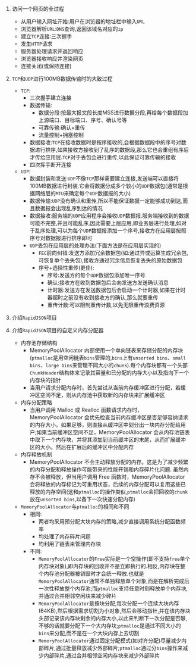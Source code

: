 1. 访问一个网页的全过程
    * 从用户输入网址开始:用户在浏览器的地址栏中输入`URL`
    * 浏览器解析`URL`:`DNS`查询,返回该域名对应的`ip`
    * 建立`TCP`连接:三次握手
    * 发生`HTTP`请求
    * 服务器处理请求并返回响应
    * 浏览器接收响应并渲染网页
    * 连接关闭(或保持连接)
2. `TCP`和`UDP`进行100MB数据传输时的大致过程
    * `TCP`:
        - 三次握手建立连接
        - 数据传输:
            * 数据分段:按最大报文段长度MSS进行数据分段,再给每个数据段加上源端口、目标端口、序号、确认号等
            * 可靠传输:确认+重传
            * 流量控制+拥塞控制
        - 数据接收:`TCP`在接收数据时是按序接收的,会根据数据段中的序号对数据进行排序,如果接收方接收到了乱序的数据段,那么它也会重组有序后才传给应用层.`TCP`对于丢包会进行重传,以此保证可靠传输的接收
        - 四次挥手断开连接
    * `UDP`:
        - 数据封装和发送:`UDP`不像`TCP`那样需要建立连接,发送端可以直接将100MB数据进行封装.它会将数据分成多个较小的`UDP`数据包(通常是根据网络层的`MTU`来确定每个`UDP`数据报的大小)
        - 数据传输:`UDP`没有确认和重传,所以不能保证数据一定能够成功到达,而且数据报会出现乱序到达的情况
        - 数据接收:服务端的`UDP`应用程序会接收`UDP`数据报.服务端接收到的数据可能不完整,并且可能乱序,因此需要上层应用,即业务层进行处理,如对于乱序处理,可以为每个`UDP`数据报添加一个序号,接收方在应用层按照序号对数据报进行排序即可  
        - `UDP`丢包在应用层的处理办法(下面方法是在应用层实现的)
            * `FEC`前向纠错:发送方添加冗余数据包(如:通过异或运算生成冗余包,可恢复单个丢失包),接收方通过冗余信息恢复丢失的原始数据包
            * 序号+选择性重传(更佳):
                - 序号:发送方的每个`UDP`数据包添加唯一序号
                - 确认:接收方在收到数据包后会向发送方发送确认消息  
                - 计时器:发送方在发送数据包后会启动一个计时器,如果在计时器超时之前没有收到接收方的确认,那么就要重传
                - 重传计数:可以限制重传计数,以免无限重传浪费资源 
3. 介绍`RapidJSON`项目

4. 介绍`RapidJSON`项目的自定义内存分配器
   * 内存池存储结构
     - MemoryPoolAllocator 内部使用一个单向链表来存储分配的内存块(`ptmalloc`是用空闲链表`bins`管理的,`bins`上有`unsorted bins`、`small bins`、`large bins`来管理不同大小的`chunk`).每个内存块都有一个头部`ChunkHeader`结构体来记录其容量和已分配的内存大小以及指向下一个内存块的指针
     - 当用户请求分配内存时，首先尝试从当前内存缓冲区进行分配，若缓冲区空间不足，则从内存池中获取新的内存块来扩展缓冲区
   * 内存分配策略
     - 当用户调用 Malloc 或 Realloc 函数请求内存时，MemoryPoolAllocator 会优先检查当前内存缓冲区是否足够容纳请求的内存大小。如果足够，则直接从缓冲区中划分出一块内存分配给用户;如果当前缓冲区空间不足，MemoryPoolAllocator 会从内存池链表中取下一个内存块，并将其添加到当前缓冲区的末尾，从而扩展缓冲区的大小。然后在扩展后的缓冲区中分配内存
   * 内存释放机制
     - MemoryPoolAllocator 不会主动释放分配的内存。这是为了减少频繁的内存分配和释放操作可能带来的性能开销和内存碎片化问题. 虽然内存不会被释放，但当用户调用 Free 函数时，MemoryPoolAllocator 会将释放的内存标记为可重用状态，后续的内存分配可以复用这些已释放的内存空间(这和`ptmalloc`的操作类似,`ptmalloc`会把回收的`chunk`放在`unsorted bins`,以备下一次快速分配内存)   
   * `MemoryPoolAllocator`与`ptmalloc`的相同和不同
     - 相同:
        * 两者均采用预分配大块内存的策略,减少直接调用系统分配函数频率
        * 均处理了内存碎片问题
        * 均利用了链表来管理内存块 
     - 不同:
        * `MemoryPoolAllocator`的`Free`实际是一个空操作(即不支持`free`单个内存块对象),即内存块的回收并不是立即执行的.相反,内存块在整个内存池分配器被销毁时才会统一释放.也就是`MemoryPoolAllocator`通常不单独释放单个对象,而是在解析完成后一次性释放整个内存池;而`ptmalloc`支持任意时刻释放单个内存块,并通过合并相邻空闲块来减少碎片
        * `MemoryPoolAllocator`是按块分配,每次分配一个连续大块内存(64KB),然后根据需求切割为小对象,然后会移动指针,并在该内存块头部记录该内存块剩余的内存大小,以此来判断下一次分配是否够,不够的话就要分配下一个大内存块;`ptmalloc`是通过不同大小的`bins`来分配,而不是在一个大块内存上去切割
        * `MemoryPoolAllocator`通过固定分配模式(如对齐分配)尽量减少内部碎片,通过批量释放减少外部碎片;`ptmalloc`通过分`bins`操作来减少内部碎片,通过合并相邻空闲内存块来减少外部碎片
